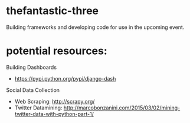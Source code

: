 # thefantastic-three
Building frameworks and developing code for use in the upcoming event.

# potential resources: 
Building Dashboards
- https://pypi.python.org/pypi/django-dash


Social Data Collection
 - Web Scraping: http://scrapy.org/
 - Twitter Datamining: http://marcobonzanini.com/2015/03/02/mining-twitter-data-with-python-part-1/

